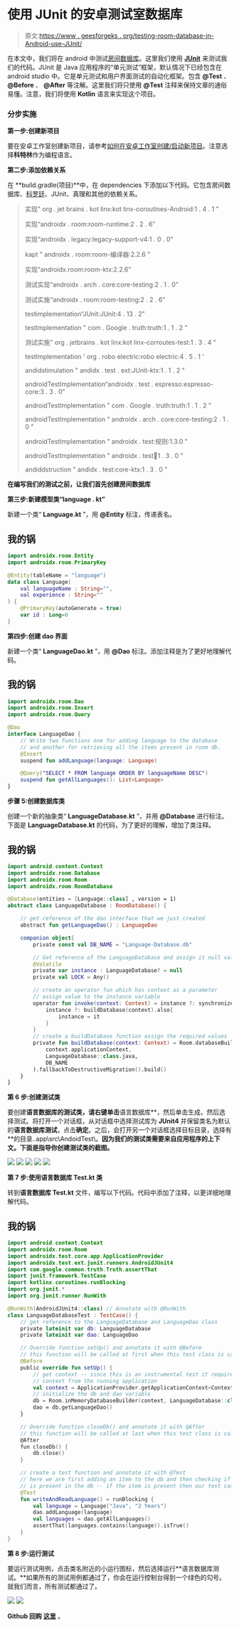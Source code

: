 # 使用 JUnit 的安卓测试室数据库

> 原文:[https://www . geesforgeks . org/testing-room-database-in-Android-use-JUnit/](https://www.geeksforgeeks.org/testing-room-database-in-android-using-junit/)

在本文中，我们将在 android 中测试[房间数据库](https://www.geeksforgeeks.org/how-to-perform-crud-operations-in-room-database-in-android/)。这里我们使用 [**JUnit**](https://www.geeksforgeeks.org/unit-testing-in-android-using-junit/) 来测试我们的代码。JUnit 是 Java 应用程序的“单元测试”框架，默认情况下已经包含在 android studio 中。它是单元测试和用户界面测试的自动化框架。包含 **@Test** 、 **@Before** 、 **@After** 等注解。这里我们将只使用 **@Test** 注释来保持文章的通俗易懂。注意，我们将使用 **Kotlin** 语言来实现这个项目。

### **分步实施**

**第一步:创建新项目**

要在安卓工作室创建新项目，请参考[如何在安卓工作室创建/启动新项目](https://www.geeksforgeeks.org/android-how-to-create-start-a-new-project-in-android-studio/)。注意选择**科特林**作为编程语言。

**第二步:添加依赖关系**

在 **build.gradle(项目)**中，在 dependencies 下添加以下代码。它包含房间数据库、[科罗廷](https://www.geeksforgeeks.org/kotlin-coroutines-on-android/)、JUnit、真理和其他的依赖关系。

> 实现" org . jet brains . kot linx:kot linx-coroutines-Android:1 . 4 . 1 "
> 
> 实现“androidx . room:room-runtime:2 . 2 . 6”
> 
> 实现“androidx . legacy:legacy-support-v4:1 . 0 . 0”
> 
> kapt " androidx . room:room-编译器:2.2.6 "
> 
> 实现“androidx.room:room-ktx:2.2.6”
> 
> 测试实现“androidx . arch . core:core-testing:2 . 1 . 0”
> 
> 测试实施“androidx . room:room-testing:2 . 2 . 6”
> 
> testimplementation“JUnit:JUnit:4 . 13 . 2”
> 
> testImplementation " com . Google . truth:truth:1 . 1 . 2 "
> 
> 测试实施" org . jetbrains . kot linx:kot linx-corroutes-test:1 . 3 . 4 "
> 
> testImplementation ' org . robo electric:robo electric:4 . 5 . 1 '
> 
> andidstimulation " andidx . test . ext:JUnit-ktx:1 . 1 . 2 "
> 
> androidTestImplementation“androidx . test . espresso:espresso-core:3 . 3 . 0”
> 
> androidTestImplementation " com . Google . truth:truth:1 . 1 . 2 "
> 
> androidTestImplementation " androidx . arch . core:core-testing:2 . 1 . 0 "
> 
> androidTestImplementation " androidx . test:规则:1.3.0 "
> 
> androidTestImplementation " androidx . test:runner:1 . 3 . 0 "
> 
> andiddstruction " andidx . test:core-ktx:1 . 3 . 0 "

**在编写我们的测试之前，让我们首先创建房间数据库**

**第三步:新建模型类“language . kt”**

新建一个类“ **Language.kt** ”，用 **@Entity** 标注，传递表名。

## 我的锅

```kt
import androidx.room.Entity
import androidx.room.PrimaryKey

@Entity(tableName = "language")
data class Language(
    val languageName : String="",
    val experience : String=""
) {
    @PrimaryKey(autoGenerate = true)
    var id : Long=0
}
```

**第四步:创建 dao 界面**

新建一个类“ **LanguageDao.kt** ”，用 **@Dao** 标注。添加注释是为了更好地理解代码。

## 我的锅

```kt
import androidx.room.Dao
import androidx.room.Insert
import androidx.room.Query

@Dao
interface LanguageDao {
    // Write two functions one for adding language to the database 
    // and another for retrieving all the items present in room db.
    @Insert
    suspend fun addLanguage(language: Language)

    @Query("SELECT * FROM language ORDER BY languageName DESC")
    suspend fun getAllLanguages(): List<Language>
}
```

**步骤 5:创建数据库类**

创建一个新的抽象类“ **LanguageDatabase.kt** ”，并用 **@Database** 进行标注。下面是 **LanguageDatabase.kt** 的代码，为了更好的理解，增加了类注释。

## 我的锅

```kt
import android.content.Context
import androidx.room.Database
import androidx.room.Room
import androidx.room.RoomDatabase

@Database(entities = [Language::class] , version = 1)
abstract class LanguageDatabase : RoomDatabase() {

    // get reference of the dao interface that we just created
    abstract fun getLanguageDao() : LanguageDao

    companion object{
        private const val DB_NAME = "Language-Database.db"

        // Get reference of the LanguageDatabase and assign it null value
        @Volatile
        private var instance : LanguageDatabase? = null
        private val LOCK = Any()

        // create an operator fun which has context as a parameter
        // assign value to the instance variable
        operator fun invoke(context: Context) = instance ?: synchronized(LOCK){
            instance ?: buildDatabase(context).also{
                instance = it
            }
        }
        // create a buildDatabase function assign the required values
        private fun buildDatabase(context: Context) = Room.databaseBuilder(
            context.applicationContext,
            LanguageDatabase::class.java,
            DB_NAME
        ).fallbackToDestructiveMigration().build()
    }
}
```

**第 6 步:创建测试类**

要创建**语言数据库的测试类，请右键单击**语言数据库**，然后单击生成，然后选择测试。将打开一个对话框，从对话框中选择测试库为 **JUnit4** 并保留类名为默认的**语言数据库测试**，点击**确定**。之后，会打开另一个对话框选择目标目录，选择有**的目录..app\src\AndoidTest\。**因为我们的测试类需要来自应用程序的上下文。下面是指导你创建测试类的截图。**

![](img/1fb529444949a877f76512e579338642.png) ![](img/86ba623181a2ce38c9f5a655e39a03d4.png) ![](img/ff5a727e5bc6a6558421403ec3caad76.png) ![](img/940b8a40b282463c9e5fbe893306e6dd.png) ![](img/a6a31156bd694de0b80daa3bf4b32f91.png)

**第 7 步:使用语言数据库 Test.kt 类**

转到**语言数据库 Test.kt** 文件，编写以下代码。代码中添加了注释，以更详细地理解代码。

## 我的锅

```kt
import android.content.Context
import androidx.room.Room
import androidx.test.core.app.ApplicationProvider
import androidx.test.ext.junit.runners.AndroidJUnit4
import com.google.common.truth.Truth.assertThat
import junit.framework.TestCase
import kotlinx.coroutines.runBlocking
import org.junit.*
import org.junit.runner.RunWith

@RunWith(AndroidJUnit4::class) // Annotate with @RunWith
class LanguageDatabaseTest : TestCase() {
    // get reference to the LanguageDatabase and LanguageDao class
    private lateinit var db: LanguageDatabase
    private lateinit var dao: LanguageDao

    // Override function setUp() and annotate it with @Before
    // this function will be called at first when this test class is called
    @Before
    public override fun setUp() {
        // get context -- since this is an instrumental test it requires
        // context from the running application
        val context = ApplicationProvider.getApplicationContext<Context>()
        // initialize the db and dao variable 
        db = Room.inMemoryDatabaseBuilder(context, LanguageDatabase::class.java).build()
        dao = db.getLanguageDao()
    }

    // Override function closeDb() and annotate it with @After
    // this function will be called at last when this test class is called
    @After
    fun closeDb() {
        db.close()
    }

    // create a test function and annotate it with @Test 
    // here we are first adding an item to the db and then checking if that item 
    // is present in the db -- if the item is present then our test cases pass
    @Test
    fun writeAndReadLanguage() = runBlocking {
        val language = Language("Java", "2 Years")
        dao.addLanguage(language)
        val languages = dao.getAllLanguages()
        assertThat(languages.contains(language)).isTrue()
    }
}
```

**第 8 步:运行测试**

要运行测试用例，点击类名附近的小运行图标，然后选择运行**语言数据库测试。**如果所有的测试用例都通过了，你会在运行控制台得到一个绿色的勾号。就我们而言，所有测试都通过了。

![](img/440c039756b75bfddce1a11b45d468fa.png) ![](img/5b6092fd28aa86185991682e4829caa2.png)

**Github 回购** [**这里**](https://github.com/introidx/Testing-Room-Db) 。